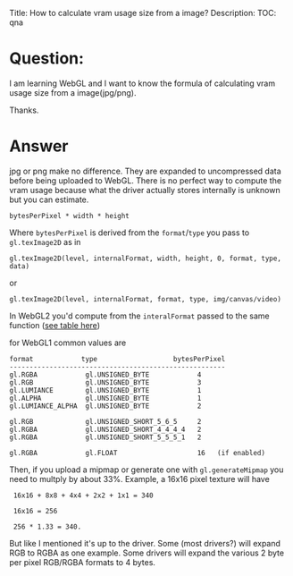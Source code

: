 Title: How to calculate vram usage size from a image?
Description:
TOC: qna

# Question:

I am learning WebGL and I want to know the formula of calculating vram usage size from a image(jpg/png).

Thanks.

# Answer

jpg or png make no difference. They are expanded to uncompressed data before being uploaded to WebGL. There is no perfect way to compute the vram usage because what the driver actually stores internally is unknown but you can estimate. 

    bytesPerPixel * width * height

Where `bytesPerPixel` is derived from the `format`/`type` you pass to `gl.texImage2D` as in

    gl.texImage2D(level, internalFormat, width, height, 0, format, type, data)

or

    gl.texImage2D(level, internalFormat, format, type, img/canvas/video)

In WebGL2 you'd compute from the `interalFormat` passed to the same function ([see table here](https://github.com/greggman/twgl.js/blob/d8b98128fe6364914542ecfb178bc9eb5601208e/src/textures.js#L209))

for WebGL1 common values are

    format            type                   bytesPerPixel
    ------------------------------------------------------
    gl.RGBA            gl.UNSIGNED_BYTE            4
    gl.RGB             gl.UNSIGNED_BYTE            3
    gl.LUMIANCE        gl.UNSIGNED_BYTE            1 
    gl.ALPHA           gl.UNSIGNED_BYTE            1
    gl.LUMIANCE_ALPHA  gl.UNSIGNED_BYTE            2

    gl.RGB             gl.UNSIGNED_SHORT_5_6_5     2
    gl.RGBA            gl.UNSIGNED_SHORT_4_4_4_4   2
    gl.RGBA            gl.UNSIGNED_SHORT_5_5_5_1   2
   
    gl.RGBA            gl.FLOAT                    16   (if enabled)

Then, if you upload a mipmap or generate one with `gl.generateMipmap` you need to multply by about 33%. Example, a 16x16 pixel texture will have

     16x16 + 8x8 + 4x4 + 2x2 + 1x1 = 340

     16x16 = 256
     
     256 * 1.33 = 340.

But like I mentioned it's up to the driver. Some (most drivers?) will expand RGB to RGBA as one example. Some drivers will expand the various 2 byte per pixel RGB/RGBA formats to 4 bytes.

